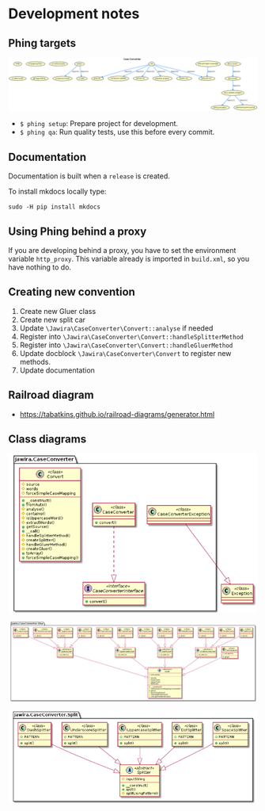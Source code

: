 Development notes
=================

Phing targets
-------------

[![Phing targets](./images/build.png "Phing targets")](./images/build.png)

- `$ phing setup`: Prepare project for development.
- `$ phing qa`: Run quality tests, use this before every commit.

Documentation
-------------

Documentation is built when a `release` is created.

To install mkdocs locally type:

[comment]: <> (https://stackoverflow.com/a/41352413/4345061)

```console
sudo -H pip install mkdocs
```

Using Phing behind a proxy
--------------------------

If you are developing behind a proxy, you have to set the environment 
variable `http_proxy`. This variable already is imported in `build.xml`, so you
have nothing to do.

Creating new convention
-----------------------

1. Create new Gluer class
2. Create new split car
3. Update `\Jawira\CaseConverter\Convert::analyse` if needed
4. Register into `\Jawira\CaseConverter\Convert::handleSplitterMethod`
5. Register into `\Jawira\CaseConverter\Convert::handleGluerMethod`
6. Update docblock `\Jawira\CaseConverter\Convert` to register new methods.
7. Update documentation

Railroad diagram
----------------

- <https://tabatkins.github.io/railroad-diagrams/generator.html>

Class diagrams
--------------

[![Phing targets](./images/uml-case-converter.png "CaseConverter namespace")](./images/uml-case-converter.png)

[![Phing targets](./images/uml-glue.png "Glue namespace")](./images/uml-glue.png)

[![Phing targets](./images/uml-split.png "Split namespace")](./images/uml-split.png)

[git-flow]: https://github.com/petervanderdoes/gitflow-avh
[Keep a changelog]: http://keepachangelog.com/en/1.0.0/
[mkdocs]: https://www.mkdocs.org/#installation
[mkdocs-material]: https://github.com/squidfunk/mkdocs-material
[pds/skeleton]: https://github.com/php-pds/skeleton
[Phive]: https://phar.io/
[Semantic Versioning]: http://semver.org/
[Composer]: https://getcomposer.org/
